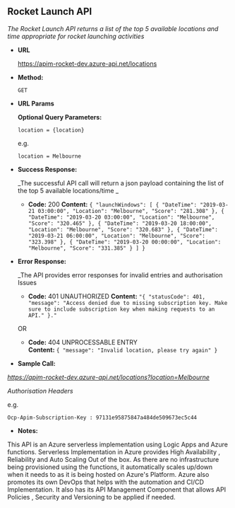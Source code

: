 Rocket Launch API
----
  _The Rocket Launch API returns a list of the top 5 available locations and time appropriate for rocket launching activities_

* **URL**

  https://apim-rocket-dev.azure-api.net/locations

* **Method:**
  

  `GET` 
  
*  **URL Params**



   **Optional Query Parameters:**
 
   `location = {location}`

   e.g. 

   `location = Melbourne`


* **Success Response:**
  
  _The successful API call will return a json payload containing the list of the top 5 available locations/time _

  * **Code:** 200
    **Content:** `{
    "launchWindows": [
        {
            "DateTime": "2019-03-21 03:00:00",
            "Location": "Melbourne",
            "Score": "281.308"
        },
        {
            "DateTime": "2019-03-20 03:00:00",
            "Location": "Melbourne",
            "Score": "320.465"
        },
        {
            "DateTime": "2019-03-20 18:00:00",
            "Location": "Melbourne",
            "Score": "320.683"
        },
        {
            "DateTime": "2019-03-21 06:00:00",
            "Location": "Melbourne",
            "Score": "323.398"
        },
        {
            "DateTime": "2019-03-20 00:00:00",
            "Location": "Melbourne",
            "Score": "331.385"
        }
    ]
}`
 
* **Error Response:**

  _The API provides error responses for invalid entries and authorisation Issues

  * **Code:** 401 UNAUTHORIZED
    **Content:** `"{
    "statusCode": 401,
    "message": "Access denied due to missing subscription key. Make sure to include subscription key when making requests to an API."
}."`

  OR

  * **Code:** 404 UNPROCESSABLE ENTRY <br />
    **Content:** `{
    "message": "Invalid location, please try again"
} `

* **Sample Call:**

_https://apim-rocket-dev.azure-api.net/locations?location=Melbourne_

*Authorisation Headers*

e.g.

`Ocp-Apim-Subscription-Key : 97131e95875847a484de509673ec5c44`

* **Notes:**

This API is an Azure serverless implementation using Logic Apps and Azure functions. Serverless Implementation in Azure provides High Availability , Reliability and Auto Scaling Out of the box. As there are no infrastructure being provisioned using the functions, it automatically scales up/down when it needs to as it is being hosted on Azure's Platform. Azure also promotes its own DevOps that helps with the automation and CI/CD Implementation. It also has its API Management Component that allows API Policies , Security and Versioning to be applied if needed.